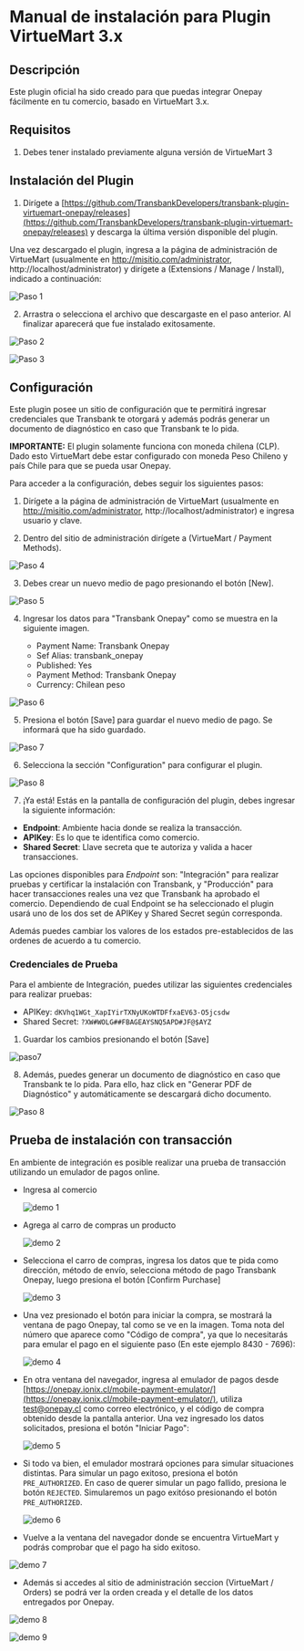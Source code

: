 # Manual de instalación para Plugin VirtueMart 3.x

## Descripción

Este plugin oficial ha sido creado para que puedas integrar Onepay fácilmente en tu comercio, basado en VirtueMart 3.x.

## Requisitos

1. Debes tener instalado previamente alguna versión de VirtueMart 3

## Instalación del Plugin

1. Dirígete a [https://github.com/TransbankDevelopers/transbank-plugin-virtuemart-onepay/releases](https://github.com/TransbankDevelopers/transbank-plugin-virtuemart-onepay/releases) y descarga la última versión disponible del plugin.

  Una vez descargado el plugin, ingresa a la página de administración de VirtueMart (usualmente en http://misitio.com/administrator, http://localhost/administrator) y dirígete a (Extensions / Manage / Install), indicado a continuación:

  ![Paso 1](img/paso1.png)
  
2. Arrastra o selecciona el archivo que descargaste en el paso anterior. Al finalizar aparecerá que fue instalado exitosamente.

  ![Paso 2](img/paso2.png)

  ![Paso 3](img/paso3.png)

## Configuración

Este plugin posee un sitio de configuración que te permitirá ingresar credenciales que Transbank te otorgará y además podrás generar un documento de diagnóstico en caso que Transbank te lo pida.

**IMPORTANTE:** El plugin solamente funciona con moneda chilena (CLP). Dado esto VirtueMart debe estar configurado con moneda Peso Chileno y país Chile para que se pueda usar Onepay.

Para acceder a la configuración, debes seguir los siguientes pasos:

1. Dirígete a la página de administración de VirtueMart (usualmente en http://misitio.com/administrator, http://localhost/administrator) e ingresa usuario y clave.

2. Dentro del sitio de administración dirígete a (VirtueMart / Payment Methods).

  ![Paso 4](img/paso4.png)

3. Debes crear un nuevo medio de pago presionando el botón [New].

  ![Paso 5](img/paso5.png)

4. Ingresar los datos para "Transbank Onepay" como se muestra en la siguiente imagen.

    - Payment Name: Transbank Onepay 
    - Sef Alias: transbank_onepay
    - Published: Yes
    - Payment Method: Transbank Onepay
    - Currency: Chilean peso

  ![Paso 6](img/paso6.png)

5. Presiona el botón [Save] para guardar el nuevo medio de pago. Se informará que ha sido guardado.

  ![Paso 7](img/paso7.png)

6. Selecciona la sección "Configuration" para configurar el plugin.
   
  ![Paso 8](img/paso8.png)

7. ¡Ya está! Estás en la pantalla de configuración del plugin, debes ingresar la siguiente información:

  * **Endpoint**: Ambiente hacia donde se realiza la transacción. 
  * **APIKey**: Es lo que te identifica como comercio.
  * **Shared Secret**: Llave secreta que te autoriza y valida a hacer transacciones.
  
  Las opciones disponibles para _Endpoint_ son: "Integración" para realizar pruebas y certificar la instalación con Transbank, y "Producción" para hacer transacciones reales una vez que Transbank ha aprobado el comercio. Dependiendo de cual Endpoint se ha seleccionado el plugin usará uno de los dos set de APIKey y Shared Secret según corresponda.

  Además puedes cambiar los valores de los estados pre-establecidos de las ordenes de acuerdo a tu comercio.
  
### Credenciales de Prueba

Para el ambiente de Integración, puedes utilizar las siguientes credenciales para realizar pruebas:

* APIKey: `dKVhq1WGt_XapIYirTXNyUKoWTDFfxaEV63-O5jcsdw`
* Shared Secret: `?XW#WOLG##FBAGEAYSNQ5APD#JF@$AYZ`

1. Guardar los cambios presionando el botón [Save]
   
  ![paso7](img/paso7.png)

8. Además, puedes generar un documento de diagnóstico en caso que Transbank te lo pida. Para ello, haz click en "Generar PDF de Diagnóstico" y automáticamente se descargará dicho documento.

  ![Paso 8](img/paso8.png)

## Prueba de instalación con transacción

En ambiente de integración es posible realizar una prueba de transacción utilizando un emulador de pagos online.

* Ingresa al comercio

  ![demo 1](img/demo1.png)

* Agrega al carro de compras un producto

  ![demo 2](img/demo2.png)

* Selecciona el carro de compras, ingresa los datos que te pida como dirección, método de envío, selecciona método de pago Transbank Onepay, luego presiona el botón [Confirm Purchase]

  ![demo 3](img/demo3.png)

* Una vez presionado el botón para iniciar la compra, se mostrará la ventana de pago Onepay, tal como se ve en la imagen. Toma nota del número que aparece como "Código de compra", ya que lo necesitarás para emular el pago en el siguiente paso (En este ejemplo 8430 - 7696):
  
  ![demo 4](img/demo4.png)
  
* En otra ventana del navegador, ingresa al emulador de pagos desde [https://onepay.ionix.cl/mobile-payment-emulator/](https://onepay.ionix.cl/mobile-payment-emulator/), utiliza test@onepay.cl como correo electrónico, y el código de compra obtenido desde la pantalla anterior. Una vez ingresado los datos solicitados, presiona el botón "Iniciar Pago":

  ![demo 5](img/demo5.png)
  
* Si todo va bien, el emulador mostrará opciones para simular situaciones distintas. Para simular un pago exitoso, presiona el botón `PRE_AUTHORIZED`. En caso de querer simular un pago fallido, presiona le botón `REJECTED`. Simularemos un pago exitóso presionando el botón `PRE_AUTHORIZED`.

  ![demo 6](img/demo6.png)
  
* Vuelve a la ventana del navegador donde se encuentra VirtueMart y podrás comprobar que el pago ha sido exitoso.

 ![demo 7](img/demo7.png)

* Además si accedes al sitio de administración seccion (VirtueMart / Orders) se podrá ver la orden creada y el detalle de los datos entregados por Onepay.

 ![demo 8](img/demo8.png)

 ![demo 9](img/demo9.png)
